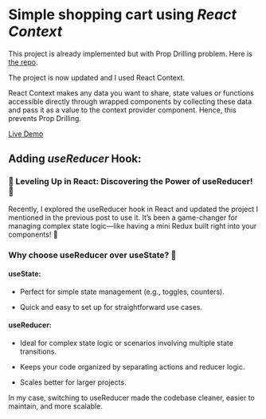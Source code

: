 # Simple shopping cart using _React Context_

This project is already implemented but with Prop Drilling problem. Here is [the repo](https://github.com/MustafaBarakat633/simple-shopping-cart-react.js).

The project is now updated and I used React Context.

React Context makes any data you want to share, state values or functions accessible directly through wrapped components by collecting these data and pass it as a value to the context provider component. Hence, this prevents Prop Drilling.

[Live Demo](https://mustafabarakat633.github.io/react-context_shopping-cart)

## Adding _useReducer_ Hook:

### 🌟 Leveling Up in React: Discovering the Power of useReducer! 🌟

Recently, I explored the useReducer hook in React and updated the project I mentioned in the previous post to use it. It’s been a game-changer for managing complex state logic—like having a mini Redux built right into your components! 🚀

### Why choose useReducer over useState? 🤔

#### useState:

- Perfect for simple state management (e.g., toggles, counters).

- Quick and easy to set up for straightforward use cases.

#### useReducer:

- Ideal for complex state logic or scenarios involving multiple state transitions.

- Keeps your code organized by separating actions and reducer logic.

- Scales better for larger projects.

In my case, switching to useReducer made the codebase cleaner, easier to maintain, and more scalable.
